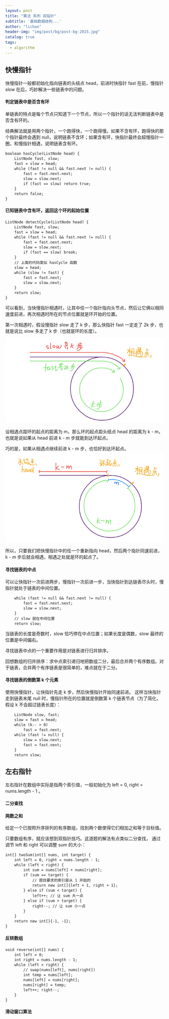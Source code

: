 ```yaml
---
layout: post
title: "算法 系列 双指针"
subtitle: '基础数据结构...'
author: "lichao"
header-img: "img/post/bg/post-bg-2015.jpg"
catalog: true
tags:
  - algorithm
---
```


## 快慢指针
快慢指针⼀般都初始化指向链表的头结点 head，前进时快指针 fast 在前，慢指针 slow 在后，巧妙解决⼀些链表中的问题。
#### 判定链表中是否含有环

单链表的特点是每个节点只知道下⼀个节点，所以⼀个指针的话⽆法判断链表中是否含有环的。

经典解法就是⽤两个指针，⼀个跑得快，⼀个跑得慢。如果不含有环，跑得快的那个指针最终会遇到 null，说明链表不含环；如果含有环，快指针最终会超慢指针⼀圈，和慢指针相遇，说明链表含有环。

```
boolean hasCycle(ListNode head) {
    ListNode fast, slow;
    fast = slow = head;
    while (fast != null && fast.next != null) {
        fast = fast.next.next;
        slow = slow.next;
        if (fast == slow) return true;
    }
    return false;
}
```

#### 已知链表中含有环，返回这个环的起始位置

```
ListNode detectCycle(ListNode head) {
    ListNode fast, slow;
    fast = slow = head;
    while (fast != null && fast.next != null) {
        fast = fast.next.next;
        slow = slow.next;
        if (fast == slow) break;
    }
    // 上⾯的代码类似 hasCycle 函数
    slow = head;
    while (slow != fast) {
        fast = fast.next;
        slow = slow.next;
    }
    return slow;
}
```

可以看到，当快慢指针相遇时，让其中任⼀个指针指向头节点，然后让它俩以相同速度前进，再次相遇时所在的节点位置就是环开始的位置。


第⼀次相遇时，假设慢指针 slow ⾛了 k 步，那么快指针 fast ⼀定⾛了 2k 步，也就是说⽐ slow 多⾛了 k 步（也就是环的⻓度）。

![algorithm](/img/algorithm/22.png)

设相遇点距环的起点的距离为 m，那么环的起点距头结点 head 的距离为 k - m，也就是说如果从 head 前进 k - m 步就能到达环起点。

巧的是，如果从相遇点继续前进 k - m 步，也恰好到达环起点。
![algorithm](/img/algorithm/23.png)

所以，只要我们把快慢指针中的任⼀个重新指向 head，然后两个指针同速前进，k - m 步后就会相遇，相遇之处就是环的起点了。

#### 寻找链表的中点
可以让快指针⼀次前进两步，慢指针⼀次前进⼀步，当快指针到达链表尽头时，慢指针就处于链表的中间位置。

```
    while (fast != null && fast.next != null) {
        fast = fast.next.next;
        slow = slow.next;
    }
    // slow 就在中间位置
    return slow;
```
当链表的⻓度是奇数时，slow 恰巧停在中点位置；如果⻓度是偶数，slow 最终的位置是中间偏右。

寻找链表中点的⼀个重要作⽤是对链表进⾏归并排序。

回想数组的归并排序：求中点索引递归地把数组⼆分，最后合并两个有序数组。对于链表，合并两个有序链表是很简单的，难点就在于⼆分。

#### 寻找链表的倒数第 k 个元素
使⽤快慢指针，让快指针先⾛ k 步，然后快慢指针开始同速前进。
这样当快指针⾛到链表末尾 null 时，慢指针所在的位置就是倒数第 k 个链表节点（为了简化，假设 k 不会超过链表⻓度）：

```
    ListNode slow, fast;
    slow = fast = head;
    while (k-- > 0)
        fast = fast.next;
    while (fast != null) {
        slow = slow.next;
        fast = fast.next;
    }
    return slow;
```

## 左右指针

左右指针在数组中实际是指两个索引值，⼀般初始化为 left = 0, right = nums.length - 1 。

#### ⼆分查找
#### 两数之和
给定一个已按照升序排列的有序数组，找到两个数使得它们相加之和等于目标值。

只要数组有序，就应该想到双指针技巧。这道题的解法有点类似⼆分查找，
通过调节 left 和 right 可以调整 sum 的⼤⼩：

```
int[] twoSum(int[] nums, int target) {
    int left = 0, right = nums.length - 1;
    while (left < right) {
        int sum = nums[left] + nums[right];
        if (sum == target) {
            // 题⽬要求的索引是从 1 开始的
            return new int[]{left + 1, right + 1};
        } else if (sum < target) {
            left++; // 让 sum ⼤⼀点
        } else if (sum > target) {
            right--; // 让 sum ⼩⼀点
        }
    }
    return new int[]{-1, -1};
}
```

#### 反转数组
```
void reverse(int[] nums) {
    int left = 0;
    int right = nums.length - 1;
    while (left < right) {
        // swap(nums[left], nums[right])
        int temp = nums[left];
        nums[left] = nums[right];
        nums[right] = temp;
        left++; right--;
    }
}
```

#### 滑动窗口算法
